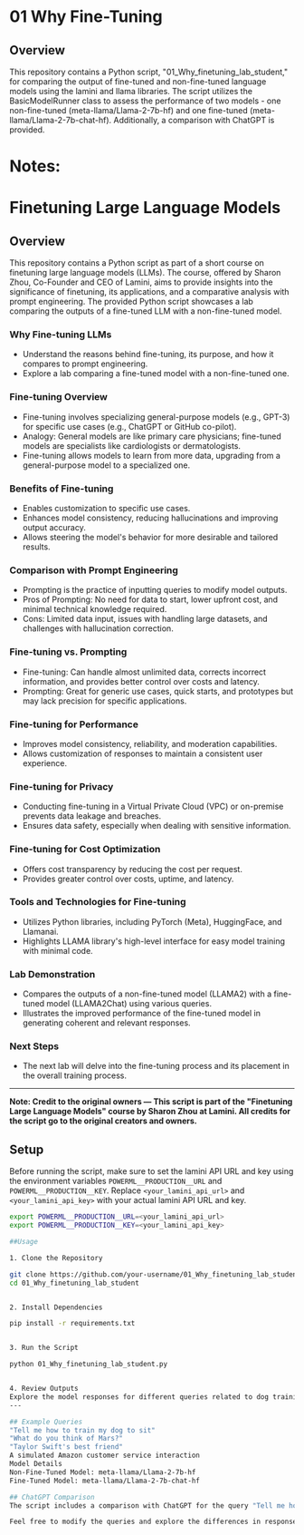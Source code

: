 # 01 Why Fine-Tuning

## Overview

This repository contains a Python script, "01_Why_finetuning_lab_student," for comparing the output of fine-tuned and non-fine-tuned language models using the lamini and llama libraries. The script utilizes the BasicModelRunner class to assess the performance of two models - one non-fine-tuned (meta-llama/Llama-2-7b-hf) and one fine-tuned (meta-llama/Llama-2-7b-chat-hf). Additionally, a comparison with ChatGPT is provided.

# Notes:
# Finetuning Large Language Models

## Overview

This repository contains a Python script as part of a short course on finetuning large language models (LLMs). The course, offered by Sharon Zhou, Co-Founder and CEO of Lamini, aims to provide insights into the significance of finetuning, its applications, and a comparative analysis with prompt engineering. The provided Python script showcases a lab comparing the outputs of a fine-tuned LLM with a non-fine-tuned model.

### Why Fine-tuning LLMs

- Understand the reasons behind fine-tuning, its purpose, and how it compares to prompt engineering.
- Explore a lab comparing a fine-tuned model with a non-fine-tuned one.

### Fine-tuning Overview

- Fine-tuning involves specializing general-purpose models (e.g., GPT-3) for specific use cases (e.g., ChatGPT or GitHub co-pilot).
- Analogy: General models are like primary care physicians; fine-tuned models are specialists like cardiologists or dermatologists.
- Fine-tuning allows models to learn from more data, upgrading from a general-purpose model to a specialized one.

### Benefits of Fine-tuning

- Enables customization to specific use cases.
- Enhances model consistency, reducing hallucinations and improving output accuracy.
- Allows steering the model's behavior for more desirable and tailored results.

### Comparison with Prompt Engineering

- Prompting is the practice of inputting queries to modify model outputs.
- Pros of Prompting: No need for data to start, lower upfront cost, and minimal technical knowledge required.
- Cons: Limited data input, issues with handling large datasets, and challenges with hallucination correction.

### Fine-tuning vs. Prompting

- Fine-tuning: Can handle almost unlimited data, corrects incorrect information, and provides better control over costs and latency.
- Prompting: Great for generic use cases, quick starts, and prototypes but may lack precision for specific applications.

### Fine-tuning for Performance

- Improves model consistency, reliability, and moderation capabilities.
- Allows customization of responses to maintain a consistent user experience.

### Fine-tuning for Privacy

- Conducting fine-tuning in a Virtual Private Cloud (VPC) or on-premise prevents data leakage and breaches.
- Ensures data safety, especially when dealing with sensitive information.

### Fine-tuning for Cost Optimization

- Offers cost transparency by reducing the cost per request.
- Provides greater control over costs, uptime, and latency.

### Tools and Technologies for Fine-tuning

- Utilizes Python libraries, including PyTorch (Meta), HuggingFace, and Llamanai.
- Highlights LLAMA library's high-level interface for easy model training with minimal code.

### Lab Demonstration

- Compares the outputs of a non-fine-tuned model (LLAMA2) with a fine-tuned model (LLAMA2Chat) using various queries.
- Illustrates the improved performance of the fine-tuned model in generating coherent and relevant responses.

### Next Steps

- The next lab will delve into the fine-tuning process and its placement in the overall training process.

---

**Note: Credit to the original owners — This script is part of the "Finetuning Large Language Models" course by Sharon Zhou at Lamini. All credits for the script go to the original creators and owners.**



## Setup

Before running the script, make sure to set the lamini API URL and key using the environment variables `POWERML__PRODUCTION__URL` and `POWERML__PRODUCTION__KEY`. Replace `<your_lamini_api_url>` and `<your_lamini_api_key>` with your actual lamini API URL and key.

```bash
export POWERML__PRODUCTION__URL=<your_lamini_api_url>
export POWERML__PRODUCTION__KEY=<your_lamini_api_key>

##Usage

1. Clone the Repository

git clone https://github.com/your-username/01_Why_finetuning_lab_student.git
cd 01_Why_finetuning_lab_student


2. Install Dependencies

pip install -r requirements.txt


3. Run the Script

python 01_Why_finetuning_lab_student.py


4. Review Outputs
Explore the model responses for different queries related to dog training, Mars, and a simulated Amazon customer service interaction.
---

## Example Queries
"Tell me how to train my dog to sit"
"What do you think of Mars?"
"Taylor Swift's best friend"
A simulated Amazon customer service interaction
Model Details
Non-Fine-Tuned Model: meta-llama/Llama-2-7b-hf
Fine-Tuned Model: meta-llama/Llama-2-7b-chat-hf

## ChatGPT Comparison
The script includes a comparison with ChatGPT for the query "Tell me how to train my dog to sit." The provided response from ChatGPT is documented for reference.

Feel free to modify the queries and explore the differences in responses between the models.


